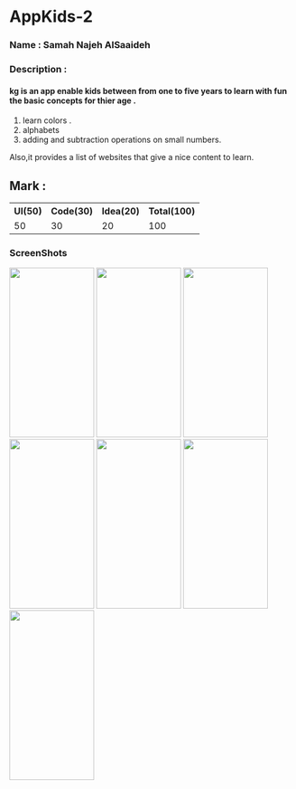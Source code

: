 # AppKids-2

<div>

### Name : Samah Najeh AlSaaideh

### Description :

#### kg is an app enable kids between from one to five years to learn with fun the basic concepts for thier age .

1. learn colors .
2. alphabets
3. adding and subtraction operations on small numbers.

Also,it provides a list of websites that give a nice content to learn.

</div>

## Mark :

<table>
  <tr>
      <th>UI(50)</td>  
      <th>Code(30)</td>  
      <th>Idea(20)</td>  
      <th>Total(100)</td>  
  </tr>
  <tr>
      <td>50</td>  
      <td>30</td>  
      <td>20</td>  
      <td>100</td>  
  </tr>
<table>
  
  ### ScreenShots
  <div>
    <img src="https://github.com/Flutter-Project-Challenges/AppEducation-Kids-2/blob/master/assets/ScreenShot/Screenshot_1624651682.png" width="150" height="300">
    <img src="https://github.com/Flutter-Project-Challenges/AppEducation-Kids-2/blob/master/assets/ScreenShot/Screenshot_1624651686.png" width="150" height="300">
    <img src="https://github.com/Flutter-Project-Challenges/AppEducation-Kids-2/blob/master/assets/ScreenShot/Screenshot_1624651690.png?raw=true" width="150" height="300" >
    <img src="https://github.com/Flutter-Project-Challenges/AppEducation-Kids-2/blob/master/assets/ScreenShot/Screenshot_1624644883.png?raw=true" width="150" height="300" >
    <img src="https://github.com/Flutter-Project-Challenges/AppEducation-Kids-2/blob/master/assets/ScreenShot/Screenshot_1624651697.png?raw=true" width="150" height="300" >
    <img src="https://github.com/Flutter-Project-Challenges/AppEducation-Kids-2/blob/master/assets/ScreenShot/Screenshot_1624651708.png?raw=true" width="150" height="300" >
    <img src="https://github.com/Flutter-Project-Challenges/AppEducation-Kids-2/blob/master/assets/ScreenShot/Screenshot_1624651723.png" width="150" height="300" >
   
  </div>
